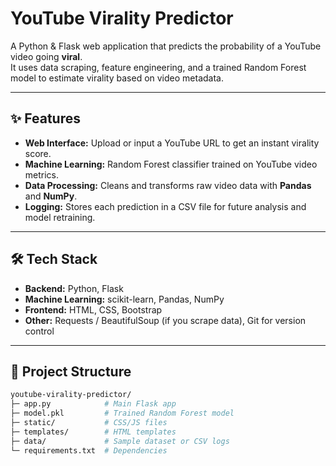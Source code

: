 # YouTube Virality Predictor

A Python & Flask web application that predicts the probability of a YouTube video going **viral**.  
It uses data scraping, feature engineering, and a trained Random Forest model to estimate virality
based on video metadata.

---

## ✨ Features
- **Web Interface:** Upload or input a YouTube URL to get an instant virality score.
- **Machine Learning:** Random Forest classifier trained on YouTube video metrics.
- **Data Processing:** Cleans and transforms raw video data with **Pandas** and **NumPy**.
- **Logging:** Stores each prediction in a CSV file for future analysis and model retraining.

---

## 🛠️ Tech Stack
- **Backend:** Python, Flask  
- **Machine Learning:** scikit-learn, Pandas, NumPy  
- **Frontend:** HTML, CSS, Bootstrap  
- **Other:** Requests / BeautifulSoup (if you scrape data), Git for version control

---

## 📂 Project Structure
```bash
youtube-virality-predictor/
├─ app.py            # Main Flask app
├─ model.pkl         # Trained Random Forest model
├─ static/           # CSS/JS files
├─ templates/        # HTML templates
├─ data/             # Sample dataset or CSV logs
└─ requirements.txt  # Dependencies

